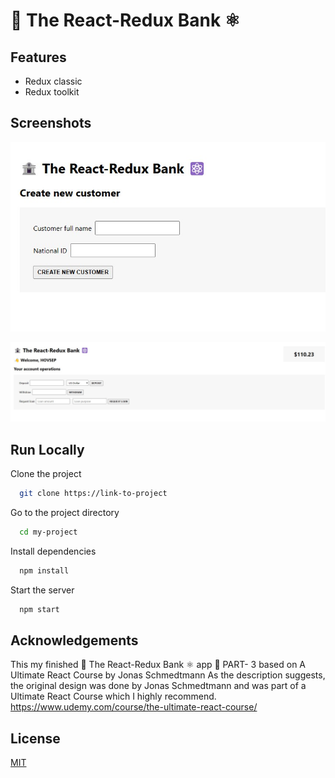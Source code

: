 # 🏦 The React-Redux Bank ⚛️

## Features

- Redux classic
- Redux toolkit

## Screenshots

![App Screenshot](./public/screen/1.jpg)

![App Screenshot](./public/screen/2.jpg)

## Run Locally

Clone the project

```bash
  git clone https://link-to-project
```

Go to the project directory

```bash
  cd my-project
```

Install dependencies

```bash
  npm install
```

Start the server

```bash
  npm start
```

## Acknowledgements

This my finished 🏦 The React-Redux Bank ⚛️ app 📌 PART- 3 based on A Ultimate React Course by Jonas Schmedtmann As the description suggests, the original design was done by Jonas Schmedtmann and was part of a Ultimate React Course which I highly recommend. https://www.udemy.com/course/the-ultimate-react-course/

## License

[MIT](https://choosealicense.com/licenses/mit/)
